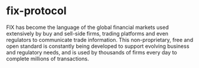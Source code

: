 # fix-protocol
FIX has become the language of the global financial markets used extensively by buy and sell-side firms, trading platforms and even regulators to communicate trade information. This non-proprietary, free and open standard is constantly being developed to support evolving business and regulatory needs, and is used by thousands of firms every day to complete millions of transactions.
